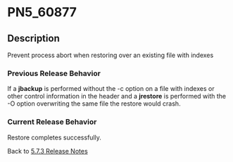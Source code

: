 # PN5_60877

<PageHeader />

## Description

Prevent process abort when restoring over an existing file with indexes

### Previous Release Behavior

If a **jbackup** is performed without the -c option on a file with indexes or other control information in the header and a **jrestore** is performed with the -O option overwriting the same file the restore would crash.

### Current Release Behavior

Restore completes successfully.

Back to [5.7.3 Release Notes](./../README.md)

  
<PageFooter />
